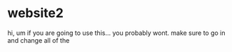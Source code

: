 # website2

hi, um if you are going to use this... you probably wont. make sure to go in and change all of the
